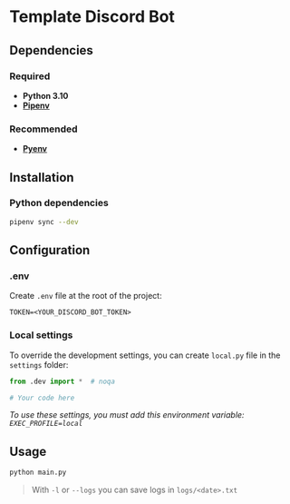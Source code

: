 # Template Discord Bot

## Dependencies

### Required

* **Python 3.10**
* [**Pipenv**](https://github.com/pypa/pipenv)

### Recommended

* [**Pyenv**](https://github.com/pyenv/pyenv)

## Installation

### Python dependencies

```bash
pipenv sync --dev
```

## Configuration

### .env

Create `.env` file at the root of the project:

```dotenv
TOKEN=<YOUR_DISCORD_BOT_TOKEN>
```

### Local settings

To override the development settings, you can create `local.py` file in the `settings` folder:

```python
from .dev import *  # noqa

# Your code here
```

*To use these settings, you must add this environment variable: `EXEC_PROFILE=local`*

## Usage

```bash
python main.py
```

> With `-l` or `--logs` you can save logs in `logs/<date>.txt`
